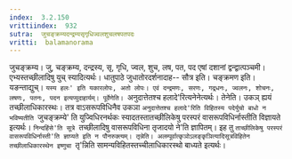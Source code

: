 ```yaml
---
index:  3.2.150
vrittiindex:  932
sutra:  जुचङ्क्रम्यदन्द्रम्यसृगृधिज्वलशुचलषपतपदः
vritti:  balamanorama 
---
```


जुचङ्क्रम्य। जु, चङ्क्रम्य, दन्द्रस्य, सृ, गृधि, ज्वल, शुच, लष, पत, पद एषां दशानां द्वन्द्वात्पञ्चमी। एभ्यस्तच्छीलादिषु युच् स्यादित्यर्थः। धातुपाठे जुधातोरदर्शनादाह-- सौत्र इति। चङ्क्रमण इति। यङन्ताद्युच्। `यस्य हलः' इति यकारलोपः, अतो लोपः। एवं दन्द्रमणः, सरणः, गद्र्धनः, ज्वलनः, शोचनः, लषणः, पतनः, पदन इत्यप्युदाहार्यम्। पूर्वेणेति। `अनुदात्तेतश्च हलादे'रित्यनेनेत्यर्थः। तेनेति। उकञ् ह्ययं तच्छीलाधिकारस्थः। तत्र वाऽसरूपविधिनैव उकञा `अनुदात्तेतश्च हलादे'रिति विहितस्य पदेर्युचो बाधो न भविष्यतीति `जुचङ्क्रम्ये' ति युज्विधिरनर्थकः स्यादतस्तातच्छीलिकेषु परस्परं वासरूपविधिर्नास्तीति विज्ञायते इत्यर्थः। `निन्दहिंसे'ति सूत्रे `तच्छीलादिषु वासरूपविधिना तृजादयो ने'ति ज्ञापितम्। इह तु `ताच्छीलिकेषु परस्परं वासरूपविधिर्नास्ती'ति ज्ञाप्यते इति न पौनरुक्त्यम्। तृन्नेति। अलम्पूर्वात्कृञोऽलङ्कृञित्यादिसूत्रविहितेन तच्छीलाधिकारस्थेन इष्णुचा `तृ'न्निति सामन्यविहितस्तच्चीलाधिकारस्थो बाध्यते इत्यर्थः।

